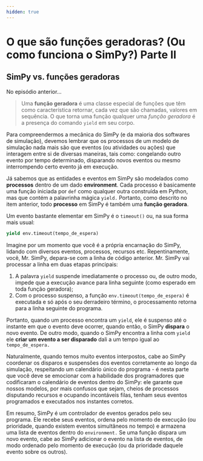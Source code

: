 ```yaml
---
hidden: true
---
```


# O que são funções geradoras? (Ou como funciona o SimPy?) Parte II

## SimPy vs. funções geradoras

No episódio anterior...

> Uma **função geradora** é uma classe especial de funções que têm como característica retornar, cada vez que são chamadas, valores em sequência. O que torna uma função qualquer uma _função geradora_ é a presença do comando `yield` em seu corpo.

Para compreendermos a mecânica do SimPy (e da maioria dos softwares de simulação), devemos lembrar que os processos de um modelo de simulação nada mais são que eventos (ou atividades ou ações) que interagem entre si de diversas maneiras, tais como: congelando outro evento por tempo determinado, disparando novos eventos ou mesmo interrompendo certo evento já em execução.

Já sabemos que as entidades e eventos em SimPy são modelados como **processos** dentro de um dado **environment**. Cada processo é basicamente uma função iniciada por `def` como qualquer outra construída em Python, mas que contém a palavrinha mágica `yield.` Portanto, como descrito no item anterior, todo **processo** em SimPy é também uma **função geradora**.

Um evento bastante elementar em SimPy é o `timeout()` ou, na sua forma mais usual:

```python
yield env.timeout(tempo_de_espera)
```

Imagine por um momento que você é a própria encarnação do SimPy, lidando com diversos eventos, processos, recursos etc. Repentinamente, você, Mr. SimPy, depara-se com a linha de código anterior. Mr. SimPy vai processar a linha em duas etapas principais:

1. A palavra `yield` suspende imediatamente o processo ou, de outro modo, impede que a execução avance para linha seguinte (como esperado em toda função geradora);
2. Com o processo suspenso, a função `env.timeout(tempo_de_espera)` é executada e só após o seu derradeiro término, o processamento retorna para a linha seguinte do programa.

Portanto, quando um processo encontra um `yield`, ele é suspenso até o instante em que o evento deve ocorrer, quando então, o SimPy **dispara** o novo evento. De outro modo, quando o SimPy encontra a linha com `yield` ele **criar um evento a ser disparado** dali a um tempo igual ao `tempo_de_espera.`

Naturalmente, quando temos muito eventos interpostos, cabe ao SimPy coordenar os disparos e suspensões dos eventos corretamente ao longo da simulação, respeitando um calendário único do programa - é nesta parte que você deve se emocionar com a habilidade dos programadores que codificaram o calendário de eventos dentro do SimPy: ele garante que nossos modelos, por mais confusos que sejam, cheios de processos disputando recursos e ocupando incontáveis filas, tenham seus eventos programados e executados nos instantes corretos.

Em resumo, SimPy é um controlador de eventos gerados pelo seu programa. Ele recebe seus eventos, ordena pelo momento de execução (ou prioridade, quando existem eventos simultâneos no tempo) e armazena uma lista de eventos dentro do `environment.` Se uma função dispara um novo evento, cabe ao SimPy adicionar o evento na lista de eventos, de modo ordenado pelo momento de execução (ou da prioridade daquele evento sobre os outros).
